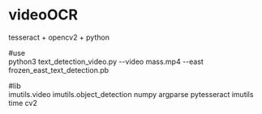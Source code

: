 # videoOCR
tesseract + opencv2 + python

#use<br />
python3 text_detection_video.py --video mass.mp4 --east frozen_east_text_detection.pb

#lib<br />
imutils.video
imutils.object_detection
numpy
argparse
pytesseract
imutils
time
cv2


